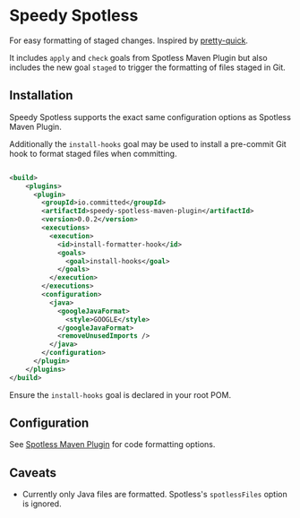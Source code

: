 # Speedy Spotless

For easy formatting of staged changes. Inspired by [pretty-quick](https://github.com/azz/pretty-quick).

It includes `apply` and `check` goals from Spotless Maven Plugin but also includes the new goal `staged` to trigger the formatting of files staged in Git.


## Installation

Speedy Spotless supports the exact same configuration options as Spotless Maven Plugin.

Additionally the `install-hooks` goal may be used to install a pre-commit Git hook to format staged files when committing.

```xml

<build>
    <plugins>
      <plugin>
        <groupId>io.committed</groupId>
        <artifactId>speedy-spotless-maven-plugin</artifactId>
        <version>0.0.2</version>
        <executions>
          <execution>
            <id>install-formatter-hook</id>
            <goals>
              <goal>install-hooks</goal>
            </goals>
          </execution>
        </executions>
        <configuration>
          <java>
            <googleJavaFormat>
              <style>GOOGLE</style>
            </googleJavaFormat>
            <removeUnusedImports />
          </java>
        </configuration>
      </plugin>
    </plugins>
</build>

```

Ensure the `install-hooks` goal is declared in your root POM.

## Configuration

See [Spotless Maven Plugin](https://github.com/diffplug/spotless/tree/master/plugin-maven#applying-to-java-source) for code formatting options.

## Caveats

- Currently only Java files are formatted. Spotless's `spotlessFiles` option is ignored.